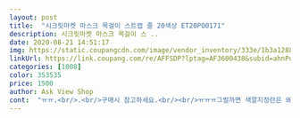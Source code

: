```yaml
---
layout: post 
title:  "시크릿마켓 마스크 목걸이 스트랩 줄 20색상 ET20PO0171" 
description: 시크릿마켓 마스크 목걸이 스 ..
date: 2020-08-21 14:51:17 
img: https://static.coupangcdn.com/image/vendor_inventory/333e/1b3a1288052a37f3e7440313378a5b3ccac556eb15b437108e46cb6986fd.jpg 
linkUrl: https://link.coupang.com/re/AFFSDP?lptag=AF3600438&subid=ahnPublicAsk&pageKey=1842751962&itemId=3132687949&vendorItemId=71120341064&traceid=V0-113-88a63f13f43991a6 
categories: [1008] 
color: 353535 
price: 1500 
author: Ask View Shop 
cont:  "ㅠㅠ.<br/>.<br/>구매시 참고하세요.<br/><br/>ㅠㅠㅠ그럴까면 색깔지정란은 왜잇는지.<br/>.<br/>맘에 안들어 .<br/>.<br/>반품비가 더커... <br/><br/>걍 회사동료 줘버렷어요<br/>똑딱이형 보다 가늘고 괜찮음요^^<br/>열고닫는부분이 하나는 금방 부러졌어여 ㅠㅠ 싼게 비지떡인가 글고 굵기가 다달라요 실굵기인 줄도 있고 머리고무줄만한 줄도 있음<br/>원하는 색깔로 안오고.<br/>.<br/>무작위로 온듯.<br/>.<br/><br/>좋아요!!<br/>" 
---
```

